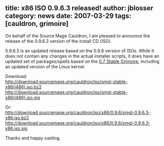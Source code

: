 title: x86 ISO 0.9.6.3 released!
author: jblosser
category: news
date: 2007-03-29
tags: [cauldron, grimoire]
---
On behalf of the Source Mage Cauldron, I am pleased to announce the release of the 0.9.6.3 version of the install CD (ISO).

0.9.6.3 is an updated release based on the 0.9.6 version of ISOs. While it does not contain any changes in the actual installer scripts, it does have an updated set of packages/spells based on the [0.7 Stable Grimoire](/Grimoire/stable/0.7), including an updated version of the Linux kernel.

Download:  
<http://download.sourcemage.org/cauldron/iso/smgl-stable-x86(i486).iso.bz2>  
<http://download.sourcemage.org/cauldron/iso/smgl-stable-x86(i486).iso.sig>

Or:  
<http://download.sourcemage.org/cauldron/iso/x86/0.9.6/smgl-0.9.6.3-x86.iso.bz2>  
<http://download.sourcemage.org/cauldron/iso/x86/0.9.6/smgl-0.9.6.3-x86.iso.sig>

Thanks and happy casting.
